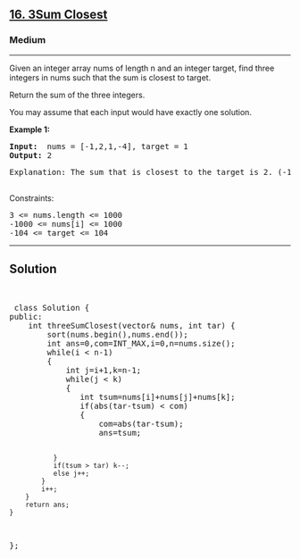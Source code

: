 
<h2><a href="https://leetcode.com/problems/3sum-closest/">16. 3Sum Closest</a></h2>
<h3>Medium</h3>
<hr>
<div><p>
Given an integer array nums of length n and an integer target, find three integers in nums such that the sum is closest to target.

Return the sum of the three integers.

You may assume that each input would have exactly one solution.
</p>


<p><strong>Example 1:</strong></p>
<pre><strong>Input:</strong>  nums = [-1,2,1,-4], target = 1
<strong>Output:</strong> 2
</pre>
<pre>
Explanation: The sum that is closest to the target is 2. (-1 + 2 + 1 = 2).
  </pre>
  


Constraints:
<pre>
3 <= nums.length <= 1000
-1000 <= nums[i] <= 1000
-104 <= target <= 104
</pre>
<hr>
 <h2><strong><b>Solution</b></strong></h2>
 <br>
 <pre>
 class Solution {
public:
    int threeSumClosest(vector<int>& nums, int tar) {
        sort(nums.begin(),nums.end());
        int ans=0,com=INT_MAX,i=0,n=nums.size();
        while(i < n-1)
        {
            int j=i+1,k=n-1;
            while(j < k)
            {
               int tsum=nums[i]+nums[j]+nums[k];
               if(abs(tar-tsum) < com)
               {
                   com=abs(tar-tsum);
                   ans=tsum;
               
               }
               if(tsum > tar) k--;
               else j++;
            }
            i++;
        }
        return ans;
    }
};
          
 </pre>

